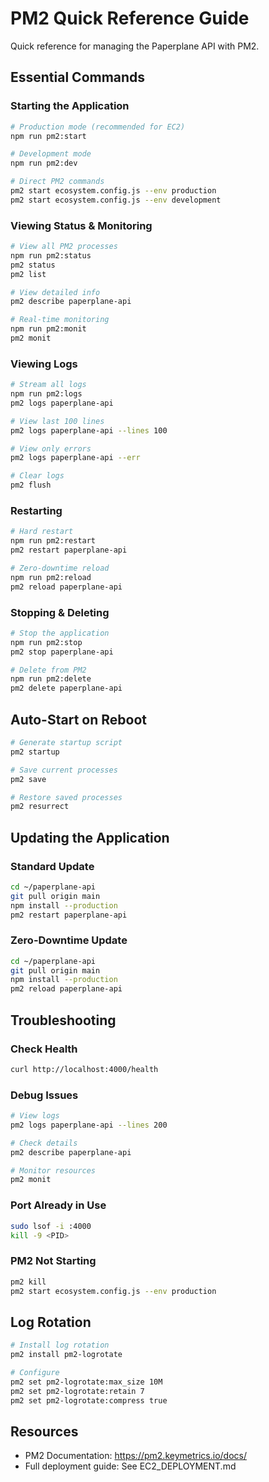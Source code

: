 # PM2 Quick Reference Guide

Quick reference for managing the Paperplane API with PM2.

## Essential Commands

### Starting the Application

```bash
# Production mode (recommended for EC2)
npm run pm2:start

# Development mode
npm run pm2:dev

# Direct PM2 commands
pm2 start ecosystem.config.js --env production
pm2 start ecosystem.config.js --env development
```

### Viewing Status & Monitoring

```bash
# View all PM2 processes
npm run pm2:status
pm2 status
pm2 list

# View detailed info
pm2 describe paperplane-api

# Real-time monitoring
npm run pm2:monit
pm2 monit
```

### Viewing Logs

```bash
# Stream all logs
npm run pm2:logs
pm2 logs paperplane-api

# View last 100 lines
pm2 logs paperplane-api --lines 100

# View only errors
pm2 logs paperplane-api --err

# Clear logs
pm2 flush
```

### Restarting

```bash
# Hard restart
npm run pm2:restart
pm2 restart paperplane-api

# Zero-downtime reload
npm run pm2:reload
pm2 reload paperplane-api
```

### Stopping & Deleting

```bash
# Stop the application
npm run pm2:stop
pm2 stop paperplane-api

# Delete from PM2
npm run pm2:delete
pm2 delete paperplane-api
```

## Auto-Start on Reboot

```bash
# Generate startup script
pm2 startup

# Save current processes
pm2 save

# Restore saved processes
pm2 resurrect
```

## Updating the Application

### Standard Update
```bash
cd ~/paperplane-api
git pull origin main
npm install --production
pm2 restart paperplane-api
```

### Zero-Downtime Update
```bash
cd ~/paperplane-api
git pull origin main
npm install --production
pm2 reload paperplane-api
```

## Troubleshooting

### Check Health
```bash
curl http://localhost:4000/health
```

### Debug Issues
```bash
# View logs
pm2 logs paperplane-api --lines 200

# Check details
pm2 describe paperplane-api

# Monitor resources
pm2 monit
```

### Port Already in Use
```bash
sudo lsof -i :4000
kill -9 <PID>
```

### PM2 Not Starting
```bash
pm2 kill
pm2 start ecosystem.config.js --env production
```

## Log Rotation

```bash
# Install log rotation
pm2 install pm2-logrotate

# Configure
pm2 set pm2-logrotate:max_size 10M
pm2 set pm2-logrotate:retain 7
pm2 set pm2-logrotate:compress true
```

## Resources

- PM2 Documentation: https://pm2.keymetrics.io/docs/
- Full deployment guide: See EC2_DEPLOYMENT.md
